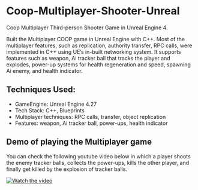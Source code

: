 # Coop-Multiplayer-Shooter-Unreal
Coop Multiplayer Third-person Shooter Game in Unreal Engine 4.

Built the Multiplayer COOP game in Unreal Engine with C++. Most of the multiplayer features, such as
replication, authority transfer, RPC calls, were implemented in C++ using UE’s in-built networking system.
It supports features such as weapon, Ai tracker ball that tracks the player and explodes, power-up systems
for health regeneration and speed, spawning Ai enemy, and health indicator.

## Techniques Used:
* GameEngine: Unreal Engine 4.27
* Tech Stack: C++, Blueprints
* Multiplayer techniques: RPC calls,  transfer, object replication
* Features: weapon, Ai tracker ball, power-ups, health indicator 

## Demo of playing the Multiplayer game
You can check the following youtube video below in which a player shoots the enemy tracker balls, collects the power-ups, 
kills the other player, and finally get killed by the explosion of tracker balls.


[![Watch the video](https://yt-embed.live/embed?v=unwk_66LbnM)](https://youtu.be/unwk_66LbnM "Watch the video")
